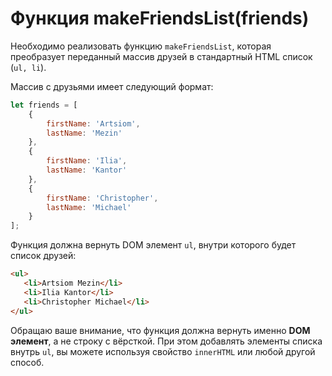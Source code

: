 # Функция makeFriendsList(friends)

Необходимо реализовать функцию `makeFriendsList`, которая преобразует переданный массив друзей в стандартный HTML список (`ul, li`).

Массив с друзьями имеет следующий формат:
```js
let friends = [
    {
        firstName: 'Artsiom',
        lastName: 'Mezin'
    },
    {
        firstName: 'Ilia',
        lastName: 'Kantor'
    },
    {
        firstName: 'Christopher',
        lastName: 'Michael'
    }
];
```
Функция должна вернуть DOM элемент `ul`, внутри которого будет список друзей:

```html
<ul>
   <li>Artsiom Mezin</li>
   <li>Ilia Kantor</li>
   <li>Christopher Michael</li>
</ul> 
```

Обращаю ваше внимание, что функция должна вернуть именно **DOM элемент**, а не строку с вёрсткой. При этом добавлять элементы списка внутрь `ul`, вы можете используя свойство `innerHTML` или любой другой способ.



